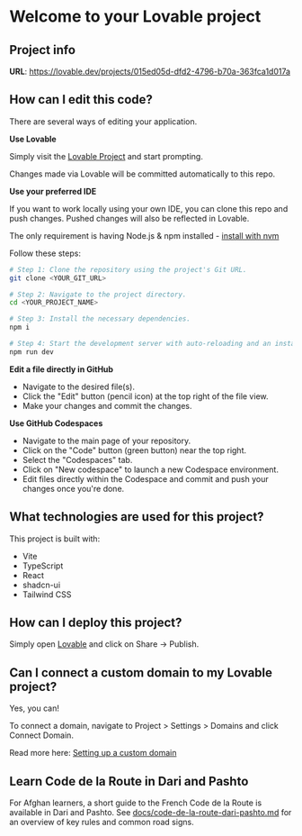 # Welcome to your Lovable project

## Project info

**URL**: https://lovable.dev/projects/015ed05d-dfd2-4796-b70a-363fca1d017a

## How can I edit this code?

There are several ways of editing your application.

**Use Lovable**

Simply visit the [Lovable Project](https://lovable.dev/projects/015ed05d-dfd2-4796-b70a-363fca1d017a) and start prompting.

Changes made via Lovable will be committed automatically to this repo.

**Use your preferred IDE**

If you want to work locally using your own IDE, you can clone this repo and push changes. Pushed changes will also be reflected in Lovable.

The only requirement is having Node.js & npm installed - [install with nvm](https://github.com/nvm-sh/nvm#installing-and-updating)

Follow these steps:

```sh
# Step 1: Clone the repository using the project's Git URL.
git clone <YOUR_GIT_URL>

# Step 2: Navigate to the project directory.
cd <YOUR_PROJECT_NAME>

# Step 3: Install the necessary dependencies.
npm i

# Step 4: Start the development server with auto-reloading and an instant preview.
npm run dev
```

**Edit a file directly in GitHub**

- Navigate to the desired file(s).
- Click the "Edit" button (pencil icon) at the top right of the file view.
- Make your changes and commit the changes.

**Use GitHub Codespaces**

- Navigate to the main page of your repository.
- Click on the "Code" button (green button) near the top right.
- Select the "Codespaces" tab.
- Click on "New codespace" to launch a new Codespace environment.
- Edit files directly within the Codespace and commit and push your changes once you're done.

## What technologies are used for this project?

This project is built with:

- Vite
- TypeScript
- React
- shadcn-ui
- Tailwind CSS

## How can I deploy this project?

Simply open [Lovable](https://lovable.dev/projects/015ed05d-dfd2-4796-b70a-363fca1d017a) and click on Share -> Publish.

## Can I connect a custom domain to my Lovable project?

Yes, you can!

To connect a domain, navigate to Project > Settings > Domains and click Connect Domain.

Read more here: [Setting up a custom domain](https://docs.lovable.dev/tips-tricks/custom-domain#step-by-step-guide)

## Learn Code de la Route in Dari and Pashto

For Afghan learners, a short guide to the French Code de la Route is available in Dari and Pashto. See [docs/code-de-la-route-dari-pashto.md](docs/code-de-la-route-dari-pashto.md) for an overview of key rules and common road signs.

